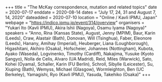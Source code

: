 +++
title = "The McKay correspondence, mutation and related topics"
date = 2020-07-17
enddate = 2020-08-14
dates = "July 17, 24, 31 and August 7, 14, 2020"
dateadded = 2020-07-10
location = "Online / Kavli IPMU, Japan"
webpage = "https://indico.ipmu.jp/event/314/overview"
organisers = "Yukari Ito (Kavli IPMU), Akira Ishii (Nagoya), Osamu Iyama (Nagoya)"
speakers = "Anno, Rina (Kansas State), August, Jenny (MPIM), Baur, Karin (Leeds), Craw, Alastair (Bath), Donovan, Will (Tsinghua), Faber, Eleonore (Leeds), Hanany, Amihay (Imperial), Heuberger, Liana (Loughborough), Higashitani, Akihiro (Osaka), Hofscheier, Johannes (Nottingham), Kubota, Ayako (Waseda), Logvinenko, Timothy (Cardiff), Nakajima, Yusuke (Kyoto Sangyo), Nolla de Celis, Alvaro (UA Madrid), Reid, Miles (Warwick), Sato, Kohei (Oyama), Schaller, Karin (FU Berlin), Schroll, Sibylle (Leicester), Su, Xiuping (Bath), Wemyss, Michael (Glasgow), Wormleighton, Ben (UC Berkeley), Yamagishi, Ryo (Kavli IPMU), Yasuda, Takehiko (Osaka)"
+++
